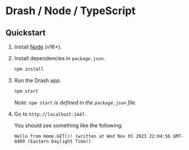 # Drash / Node / TypeScript

## Quickstart

1. Install [Node](https://nodejs.org) (v16+).

1. Install dependencies in `package.json`.

   ```bash
   npm install
   ```

1. Run the Drash app.

   ```bash
   npm start
   ```

   _Note: `npm start` is defined in the `package.json` file._

1. Go to `http://localhost:1447`.

   You should see something like the following:

   ```text
   Hello from Home.GET()! (written at Wed Nov 01 2023 22:04:56 GMT-0400 (Eastern Daylight Time))
   ```
